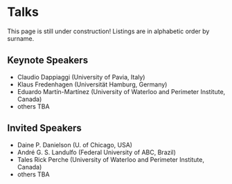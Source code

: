 # Talks

This page is still under construction! Listings are in alphabetic order by surname.

## Keynote Speakers

* Claudio Dappiaggi (University of Pavia, Italy)
* Klaus Fredenhagen (Universität Hamburg, Germany)
* Eduardo Martín-Martínez (University of Waterloo and Perimeter Institute, Canada)
* others TBA

## Invited Speakers

* Daine P. Danielson (U. of Chicago, USA)
* André G. S. Landulfo (Federal University of ABC, Brazil)
* Tales Rick Perche (University of Waterloo and Perimeter Institute, Canada)
* others TBA
